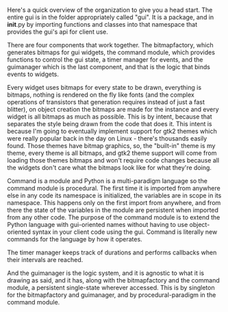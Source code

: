 Here's a quick overview of the organization to give you a head start. The entire gui is in the folder appropriately called "gui". It is a package, and in __init__.py by importing functions and classes into that namespace that provides the gui's api for client use.

There are four components that work together. The bitmapfactory, which generates bitmaps for gui widgets, the command module, which provides functions to control the gui state, a timer manager for events, and the guimanager which is the last component, and that is the logic that binds events to widgets.

Every widget uses bitmaps for every state to be drawn, everything is bitmaps, nothing is rendered on the fly like fonts (and the complex operations of transistors that generation requires instead of just a fast blitter), on object creation the bitmaps are made for the instance and every widget is all bitmaps as much as possible. This is by intent, because that separates the style being drawn from the code that does it. This intent is because I'm going to eventually implement support for gtk2 themes which were really popular back in the day on Linux - there's thousands easily found. Those themes have bitmap graphics, so, the "built-in" theme is my theme, every theme is all bitmaps, and gtk2 theme support will come from loading those themes bitmaps and won't require code changes because all the widgets don't care what the bitmaps look like for what they're doing.

Command is a module and Python is a multi-paradigm language so the command module is procedural. The first time it is imported from anywhere else in any code its namespace is initialized, the variables are in scope in its namespace. This happens only on the first import from anywhere, and from there the state of the variables in the module are persistent when imported from any other code. The purpose of the command module is to extend the Python language with gui-oriented names without having to use object-oriented syntax in your client code using the gui. Command is literally new commands for the language by how it operates.

The timer manager keeps track of durations and performs callbacks when their intervals are reached.

And the guimanager is the logic system, and it is agnostic to what it is drawing as said, and it has, along with the bitmapfactory and the command module, a persistent single-state wherever accessed. This is by singleton for the bitmapfactory and guimanager, and by procedural-paradigm in the command module.
